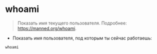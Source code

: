 # whoami

> Показать имя текущего пользователя.
> Подробнее: <https://manned.org/whoami>.

- Показать имя пользователя, под которым ты сейчас работаешь:

`whoami`
